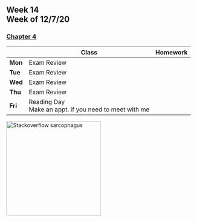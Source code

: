 <meta http-equiv="refresh" content="300"/>

## Week 14<br>Week of 12/7/20  
### [Chapter 4](/ap/curriculum/4)  

  |       |Class                  |Homework   |
  |-------|---------              |---------  |
  |**Mon**|Exam Review | |
  |**Tue**|Exam Review | |
  |**Wed**|Exam Review | |
  |**Thu**|Exam Review | |
  |**Fri**|Reading Day<br>Make an appt. if you need to meet with me | |
  
<img src="\ap\assets\img\stackoverflow-god.jpg" alt="Stackoverflow sarcophagus" height="250">